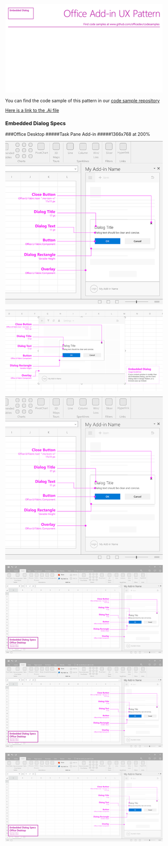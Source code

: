![Brand bar images](https://github.com/Alec-McGinnis/add-in_codesample_links/blob/master/Embedded_Dialog_CODESAMPLES_Title%20Page.png)

You can find the code sample of this pattern in our [code sample repository](www.github.com/officedev/codesamples)  

[Here is a link to the .Ai file](https://github.com/OfficeDev/Office-Add-in-UX-Design-Patterns/blob/Alec's-ongoing-changes/Patterns/Source%20Files/Embedded_Dialog.ai)

### Embedded Dialog Specs
###Office Desktop
#####Task Pane Add-in 
#####1366x768 at 200%

![Embedded dialog](https://raw.githubusercontent.com/Alec-McGinnis/add-in_codesample_links/master/PNGs/Embedded_Dialog_cropped1_small.png)

![Embedded dialog](https://raw.githubusercontent.com/Alec-McGinnis/add-in_codesample_links/master/PNGs/Embedded_Dialog_content_cropped_smal.png)

![Embedded dialog](https://raw.githubusercontent.com/Alec-McGinnis/add-in_codesample_links/master/PNGs/Embedded_Dialog_cropped1.png)

![Embedded dialog](https://raw.githubusercontent.com/Alec-McGinnis/add-in_codesample_links/master/PNGs/desktop_callouts_Optimal.png)

![Embedded dialog](https://github.com/Alec-McGinnis/add-in_codesample_links/blob/master/PNGs/Embedded_Dialog_CODESAMPLES_Desktop%20Task%20Pane%20Callouts_suuuupersmall.png)

![Embedded dialog](https://raw.githubusercontent.com/Alec-McGinnis/add-in_codesample_links/master/PNGs/Embedded_Dialog_CODESAMPLES_Desktop%20Task%20Pane%20Callouts_rlysmall.png)




